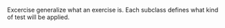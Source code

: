 Excercise generalize what an exercise is. Each subclass defines what kind of test will be applied. 
